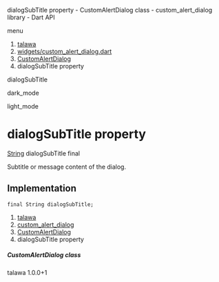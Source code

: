




dialogSubTitle property - CustomAlertDialog class - custom\_alert\_dialog library - Dart API







menu

1. [talawa](../../index.html)
2. [widgets/custom\_alert\_dialog.dart](../../file-___home_harshil_Desktop_open-source_palisadoes_talawa_lib_widgets_custom_alert_dialog/)
3. [CustomAlertDialog](../../file-___home_harshil_Desktop_open-source_palisadoes_talawa_lib_widgets_custom_alert_dialog/CustomAlertDialog-class.html)
4. dialogSubTitle property

dialogSubTitle


dark\_mode

light\_mode




# dialogSubTitle property


[String](https://api.flutter.dev/flutter/dart-core/String-class.html)
dialogSubTitle
final

Subtitle or message content of the dialog.


## Implementation

```
final String dialogSubTitle;
```

 


1. [talawa](../../index.html)
2. [custom\_alert\_dialog](../../file-___home_harshil_Desktop_open-source_palisadoes_talawa_lib_widgets_custom_alert_dialog/)
3. [CustomAlertDialog](../../file-___home_harshil_Desktop_open-source_palisadoes_talawa_lib_widgets_custom_alert_dialog/CustomAlertDialog-class.html)
4. dialogSubTitle property

##### CustomAlertDialog class





talawa
1.0.0+1






